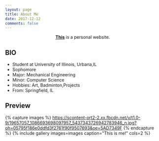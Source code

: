```yaml
---
layout: page
title: About Me 
date: 2017-12-12
comments: false
---
```

    
<center><a href="https://dhruvi1676.github.io/web/"><b>This</b></a> is a personal website.</center>

## BIO
* Student at University of Illinois, Urbana,IL
* Sophomore
* Major: Mechanical Engineering 
* Minor: Computer Science
* Hobbies: Art, Badminton,Projects
* From: Springfield, IL


## Preview

{% capture images %}
    https://scontent-ort2-2.xx.fbcdn.net/v/t1.0-9/19657057_1086693698097957_5437343726942783946_n.jpg?oh=05795f186e0ddfd3f2761f90f9507693&oe=5AD7349F
{% endcapture %}
{% include gallery images=images caption="This is me!" cols=2 %}



